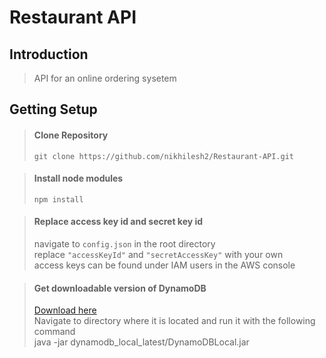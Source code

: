 # Restaurant API

## Introduction

> API for an online ordering sysetem

## Getting Setup

> #### Clone Repository 
>  ``git clone https://github.com/nikhilesh2/Restaurant-API.git``


> #### Install node modules
> ``npm install``

> #### Replace access key id and secret key id
> 	navigate to ``config.json`` in the root directory <br />
> 	replace ``"accessKeyId"`` and ``"secretAccessKey"`` with your own <br />
> 	access keys can be found under IAM users in the AWS console <br />


>#### Get downloadable version of DynamoDB
>	[Download here](https://docs.aws.amazon.com/amazondynamodb/latest/developerguide/DynamoDBLocal.html#DynamoDBLocal.DownloadingAndRunning) <br />
>	Navigate to directory where it is located and run it with the following command <br />
> 	java -jar dynamodb_local_latest/DynamoDBLocal.jar

